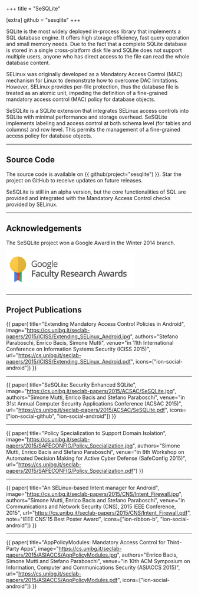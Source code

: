 +++
title = "SeSQLite"

[extra]
github = "sesqlite"
+++

SQLite is the most widely deployed in-process library that implements a SQL
database engine. It offers high storage efficiency, fast query operation and
small memory needs. Due to the fact that a complete SQLite database is stored
in a single cross-platform disk file and SQLite does not support multiple users,
anyone who has direct access to the file can read the whole database content.

SELinux was originally developed as a Mandatory Access Control (MAC) mechanism
for Linux to demonstrate how to overcome DAC limitations. However, SELinux
provides per-file protection, thus the database file is treated as an atomic
unit, impeding the definition of a fine-grained mandatory access control (MAC)
policy for database objects.

SeSQLite is a SQLite extension that integrates SELinux access controls into
SQLite with minimal performance and storage overhead. SeSQLite implements
labeling and access control at both schema level (for tables and columns) and
row level. This permits the management of a fine-grained access policy for
database objects.

---

## Source Code

The source code is available on {{ github(project="sesqlite") }}. Star
the project on GitHub to receive updates on future releases.

SeSQLite is still in an alpha version, but the core functionalities of SQL
are provided and integrated with the Mandatory Access Control checks provided
by SELinux.

---

## Acknowledgements

The SeSQLite project won a Google Award in the Winter 2014 branch.

![](/images/faculty_award.png)

---

## Project Publications

{{ paper(
   title="Extending Mandatory Access Control Policies in Android",
   image="https://cs.unibg.it/seclab-papers/2015/ICISS/Extending_SELinux_Android.jpg",
   authors="Stefano Paraboschi, Enrico Bacis, Simone Mutti",
   venue="in 11th International Conference on Information Systems Security (ICISS 2015)",
   url="https://cs.unibg.it/seclab-papers/2015/ICISS/Extending_SELinux_Android.pdf",
   icons=["ion-social-android"]) }}

---

{{ paper(
   title="SeSQLite: Security Enhanced SQLite",
   image="https://cs.unibg.it/seclab-papers/2015/ACSAC/SeSQLite.jpg",
   authors="Simone Mutti, Enrico Bacis and Stefano Paraboschi",
   venue="in 31st Annual Computer Security Applications Conference (ACSAC 2015)",
   url="https://cs.unibg.it/seclab-papers/2015/ACSAC/SeSQLite.pdf",
   icons=["ion-social-github", "ion-social-android"]) }}

---

{{ paper(
   title="Policy Specialization to Support Domain Isolation",
   image="https://cs.unibg.it/seclab-papers/2015/SAFECONFIG/Policy_Specialization.jpg",
   authors="Simone Mutti, Enrico Bacis and Stefano Paraboschi",
   venue="in 8th Workshop on Automated Decision Making for Active Cyber Defense (SafeConfig 2015)",
   url="https://cs.unibg.it/seclab-papers/2015/SAFECONFIG/Policy_Specialization.pdf") }}

---

{{ paper(
   title="An SELinux-based Intent manager for Android",
   image="https://cs.unibg.it/seclab-papers/2015/CNS/Intent_Firewall.jpg",
   authors="Simone Mutti, Enrico Bacis and Stefano Paraboschi",
   venue="in Communications and Network Security (CNS), 2015 IEEE Conference, 2015",
   url="https://cs.unibg.it/seclab-papers/2015/CNS/Intent_Firewall.pdf",
   note="IEEE CNS'15 Best Poster Award",
   icons=["ion-ribbon-b", "ion-social-android"]) }}

---

{{ paper(
   title="AppPolicyModules: Mandatory Access Control for Third-Party Apps",
   image="https://cs.unibg.it/seclab-papers/2015/ASIACCS/AppPolicyModules.jpg",
   authors="Enrico Bacis, Simone Mutti and Stefano Paraboschi",
   venue="in 10th ACM Symposium on Information, Computer and Communications Security (ASIACCS 2015)",
   url="https://cs.unibg.it/seclab-papers/2015/ASIACCS/AppPolicyModules.pdf",
   icons=["ion-social-android"]) }}

